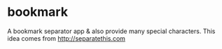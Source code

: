 bookmark
========

A bookmark separator app & also provide many special characters.
This idea comes from http://separatethis.com
